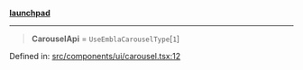 [**launchpad**](index.md)

***

> **CarouselApi** = `UseEmblaCarouselType`\[`1`\]

Defined in: [src/components/ui/carousel.tsx:12](https://github.com/victorbratov/launchpad/blob/76a3946e066bd4867b4d8959b0de6dc2965f2137/src/components/ui/carousel.tsx#L12)
